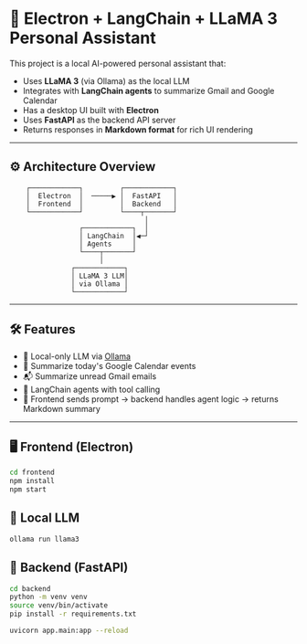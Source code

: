 # 🧠 Electron + LangChain + LLaMA 3 Personal Assistant

This project is a local AI-powered personal assistant that:
- Uses **LLaMA 3** (via Ollama) as the local LLM
- Integrates with **LangChain agents** to summarize Gmail and Google Calendar
- Has a desktop UI built with **Electron**
- Uses **FastAPI** as the backend API server
- Returns responses in **Markdown format** for rich UI rendering

---

## ⚙️ Architecture Overview

        ┌────────────┐         ┌────────────┐
        │  Electron  │  ─────▶ │  FastAPI   │
        │  Frontend  │         │  Backend   │
        └────────────┘         └────┬───────┘
                                     │
                     ┌────────────┐  │
                     │ LangChain  │◀─┘
                     │ Agents     │
                     └────┬───────┘
                          │
                   ┌────────────┐
                   │ LLaMA 3 LLM│
                   │ via Ollama │
                   └────────────┘


---

## 🛠️ Features

- 🔌 Local-only LLM via [Ollama](https://ollama.com)
- 📅 Summarize today's Google Calendar events
- 📬 Summarize unread Gmail emails
- 🧠 LangChain agents with tool calling
- 💬 Frontend sends prompt → backend handles agent logic → returns Markdown summary

---

## 🖥️ Frontend (Electron)

```bash
cd frontend
npm install
npm start
```

## 🧠 Local LLM

```bash
ollama run llama3
```

## 💾 Backend (FastAPI)

```bash
cd backend
python -m venv venv
source venv/bin/activate
pip install -r requirements.txt

uvicorn app.main:app --reload
```